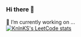 ### Hi there 👋

<!--
**Ahmetburhan/Ahmetburhan** is a ✨ _special_ ✨ repository because its `README.md` (this file) appears on your GitHub profile.

Here are some ideas to get you started:

- 🔭 I’m currently working on ...
- 🌱 I’m currently learning ...
- 👯 I’m looking to collaborate on ...
- 🤔 I’m looking for help with ...
- 💬 Ask me about ...
- 📫 How to reach me: ...
- 😄 Pronouns: ...
- ⚡ Fun fact: ...
-->
🔭 I’m currently working on ...
<br>
[![KnlnKS's LeetCode stats](https://leetcode-stats-six.vercel.app/?username=ahmetburhan&theme=dark)](https://goo.gl/nXN8Td)
